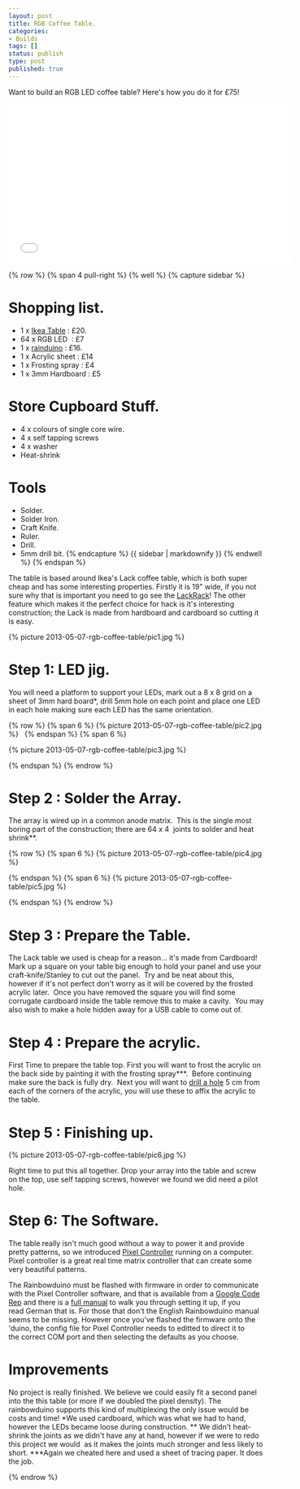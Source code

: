 ```yaml
---
layout: post
title: RGB Coffee Table.
categories:
- Builds
tags: []
status: publish
type: post
published: true
---
```


Want to build an RGB LED coffee table? Here's how you do it for £75!
<iframe width="560" height="315" src="//www.youtube.com/embed/0ZUA9rlcdKs" frameborder="0" allowfullscreen></iframe>


{% row %}
{% span 4 pull-right %}
{% well %}
{% capture sidebar %}
# Shopping list. #
* 1 x [Ikea Table](http://www.ikea.com/gb/en/catalog/products/10065958) : £20.
* 64 x RGB LED  : £7
* 1 x [rainduino](http://www.seeedstudio.com/depot/rainbowduino-led-driver-platform-plug-and-shine-p-371.html) : £16.
* 1 x Acrylic sheet : £14
* 1 x Frosting spray : £4
* 1 x 3mm Hardboard : £5

# Store Cupboard Stuff. #
* 4 x colours of single core wire.
* 4 x self tapping screws
* 4 x washer
* Heat-shrink

# Tools #
* Solder.
* Solder Iron.
* Craft Knife.
* Ruler.
* Drill.
* 5mm drill bit.
{% endcapture %}
{{ sidebar | markdownify }}
{% endwell %}
{% endspan %}

The table is based around Ikea's Lack coffee table, which is both super cheap and has some interesting properties. Firstly it is 19" wide, if you not sure why that is important you need to go see the [LackRack](http://wiki.eth0.nl/index.php/LackRack)! The other feature which makes it the perfect choice for hack is it's interesting construction; the Lack is made from hardboard and cardboard so cutting it is easy. 

{% picture 2013-05-07-rgb-coffee-table/pic1.jpg %}

# Step 1: LED jig. #
You will need a platform to support your LEDs, mark out a 8 x 8 grid on a sheet of 3mm hard board*, drill 5mm hole on each point and place one LED in each hole making sure each LED has the same orientation. 

{% row %}
{% span 6 %}
{% picture 2013-05-07-rgb-coffee-table/pic2.jpg %}
&nbsp;
{% endspan %}
{% span 6 %}

{% picture 2013-05-07-rgb-coffee-table/pic3.jpg %}
<!--test--> 
{% endspan %}
{% endrow %}

# Step 2 : Solder the Array. #
The array is wired up in a common anode matrix.  This is the single most boring part of the construction; there are 64 x 4  joints to solder and heat shrink**. 

{% row %}
{% span 6 %}
{% picture 2013-05-07-rgb-coffee-table/pic4.jpg %}
<!--test--> 
{% endspan %}
{% span 6 %}
{% picture 2013-05-07-rgb-coffee-table/pic5.jpg %}
<!--test--> 
{% endspan %}
{% endrow %}

# Step 3 : Prepare the Table. #
The Lack table we used is cheap for a reason... it's made from Cardboard! Mark up a square on your table big enough to hold your panel and use your craft-knife/Stanley to cut out the panel.  Try and be neat about this, however if it's not perfect don't worry as it will be covered by the frosted acrylic later.  Once you have removed the square you will find some corrugate cardboard inside the table remove this to make a cavity.  You may also wish to make a hole hidden away for a USB cable to come out of.

# Step 4 : Prepare the acrylic. #
First Time to prepare the table top. First you will want to frost the acrylic on the back side by painting it with the frosting spray***.  Before continuing make sure the back is fully dry.  Next you will want to [drill a hole](http://www.youtube.com/watch?v=hM_DR3t4mjI) 5 cm from each of the corners of the acrylic, you will use these to affix the acrylic to the table.

# Step 5 : Finishing up. #


{% picture 2013-05-07-rgb-coffee-table/pic6.jpg %}

Right time to put this all together. Drop your array into the table and screw on the top, use self tapping screws, however we found we did need a pilot hole.

# Step 6: The Software. #
The table really isn't much good without a way to power it and provide pretty patterns, so we introduced [Pixel Controller](http://pixelinvaders.ch/?page_id=160) running on a computer.
Pixel controller is a great real time matrix controller that can create some very beautiful patterns.

The Rainbowduino must be flashed with firmware in order to communicate with the Pixel Controller software, and that is available from a [Google Code Rep](https://code.google.com/p/rainbowduino-v3-streaming-firmware/) and there is a [full manual](https://code.google.com/p/pixelcontroller/downloads/detail?name=PixelControllerManual-ger.pdf&amp;can=2&amp;q=) to walk you through setting it up, if you read German that is. For those that don't the English Rainbowduino manual seems to be missing. However once you've flashed the firmware onto the 'duino, the config file for Pixel Controller needs to editted to direct it to the correct COM port and then selecting the defaults as you choose.

# Improvements #

No project is really finished. We believe we could easily fit a second panel into the this table (or more if we doubled the pixel density). The rainbowduino supports this kind of multiplexing the only issue would be costs and time! *We used cardboard, which was what we had to hand, however the LEDs became loose during construction. ** We didn't heat-shrink the joints as we didn't have any at hand, however if we were to redo this project we would  as it makes the joints much stronger and less likely to short. ***Again we cheated here and used a sheet of tracing paper. It does the job.

{% endrow %}

